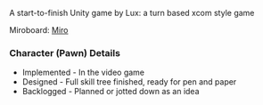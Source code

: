 A start-to-finish Unity game by Lux: a turn based xcom style game

Miroboard: [Miro](https://miro.com/app/board/uXjVIselFg4=/?share_link_id=684746244967)

### Character (Pawn) Details
- Implemented - In the video game
- Designed - Full skill tree finished, ready for pen and paper
- Backlogged - Planned or jotted down as an idea